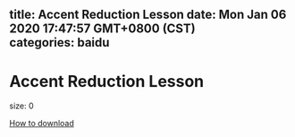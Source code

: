 
title: Accent Reduction Lesson
date: Mon Jan 06 2020 17:47:57 GMT+0800 (CST)    
categories: baidu
---

# Accent Reduction Lesson
size: 0
 
 

[How to download](https://bpcam.bemobtrk.com/go/2ceec3aa-1ca2-46d6-b9ff-aaa5c184517c?jno=2202)